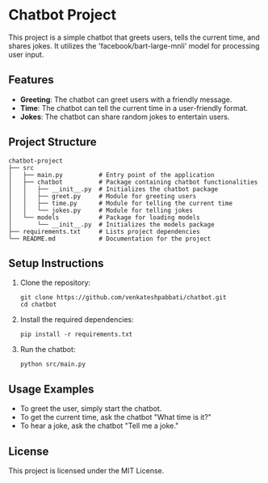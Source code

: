 # Chatbot Project

This project is a simple chatbot that greets users, tells the current time, and shares jokes. It utilizes the 'facebook/bart-large-mnli' model for processing user input.

## Features

- **Greeting**: The chatbot can greet users with a friendly message.
- **Time**: The chatbot can tell the current time in a user-friendly format.
- **Jokes**: The chatbot can share random jokes to entertain users.

## Project Structure

```
chatbot-project
├── src
│   ├── main.py          # Entry point of the application
│   ├── chatbot          # Package containing chatbot functionalities
│   │   ├── __init__.py  # Initializes the chatbot package
│   │   ├── greet.py     # Module for greeting users
│   │   ├── time.py      # Module for telling the current time
│   │   └── jokes.py     # Module for telling jokes
│   └── models           # Package for loading models
│       └── __init__.py  # Initializes the models package
├── requirements.txt     # Lists project dependencies
└── README.md            # Documentation for the project
```

## Setup Instructions

1. Clone the repository:
   ```
   git clone https://github.com/venkateshpabbati/chatbot.git
   cd chatbot
   ```

2. Install the required dependencies:
   ```
   pip install -r requirements.txt
   ```

3. Run the chatbot:
   ```
   python src/main.py
   ```

## Usage Examples

- To greet the user, simply start the chatbot.
- To get the current time, ask the chatbot "What time is it?"
- To hear a joke, ask the chatbot "Tell me a joke."

## License

This project is licensed under the MIT License.
